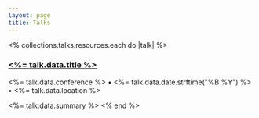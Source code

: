 ```yaml
---
layout: page
title: Talks
---
```


<% collections.talks.resources.each do |talk| %>

  <h3>
    <a href="<%= talk.data.url %>"><%= talk.data.title %></a>
  </h3>

  <p class="subtitle">
    <%= talk.data.conference %> • <%= talk.data.date.strftime("%B %Y") %> • <%= talk.data.location %>
  </p>

<%= talk.data.summary %>
<% end %>
